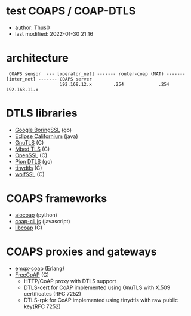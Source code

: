 # test COAPS / COAP-DTLS

* author: Thus0
* last modified: 2022-01-30 21:16

# architecture

```
 COAPS sensor  --- [operator_net] ------- router-coap (NAT) ------- [inter_net] ------- COAPS server
                    192.168.12.x        .254             .254        192.168.11.x 
```

# DTLS libraries

* [Google BoringSSL](https://github.com/google/boringssl) (go)
* [Eclipse Californium](https://www.eclipse.org/californium/) (java)
* [GnuTLS](https://www.gnutls.org/) (C)
* [Mbed TLS](https://tls.mbed.org/) (C)
* [OpenSSL](https://www.openssl.org/) (C)
* [Pion DTLS](https://github.com/pion/dtls) (go)
* [tinydtls](https://projects.eclipse.org/projects/iot.tinydtls) (C)
* [wolfSSL](https://wolfssl.com) (C)

# COAPS frameworks

* [aiocoap](https://github.com/chrysn/aiocoap) (python)
* [coap-cli.js](https://github.com/avency/coap-cli) (javascript)
* [libcoap](https://libcoap.net/) (C)

# COAPS proxies and gateways

* [emqx-coap](https://github.com/emqx/emqx-coap) (Erlang)
* [FreeCoAP](https://github.com/keith-cullen/FreeCoAP) (C)
  * HTTP/CoAP proxy with DTLS support
  * DTLS-cert for CoAP implemented using GnuTLS with X.509 certificates (RFC 7252)
  * DTLS-rpk for CoAP implemented using tinydtls with raw public key(RFC 7252)

